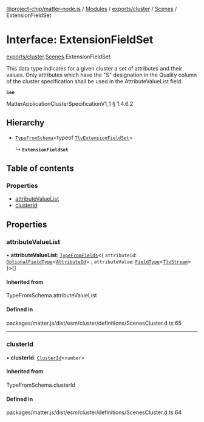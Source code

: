 [@project-chip/matter-node.js](../README.md) / [Modules](../modules.md) / [exports/cluster](../modules/exports_cluster.md) / [Scenes](../modules/exports_cluster.Scenes.md) / ExtensionFieldSet

# Interface: ExtensionFieldSet

[exports/cluster](../modules/exports_cluster.md).[Scenes](../modules/exports_cluster.Scenes.md).ExtensionFieldSet

This data type indicates for a given cluster a set of attributes and their values. Only attributes which have
the "S" designation in the Quality column of the cluster specification shall be used in the AttributeValueList
field.

**`See`**

MatterApplicationClusterSpecificationV1_1 § 1.4.6.2

## Hierarchy

- [`TypeFromSchema`](../modules/exports_tlv.md#typefromschema)\<typeof [`TlvExtensionFieldSet`](../modules/exports_cluster.Scenes.md#tlvextensionfieldset)\>

  ↳ **`ExtensionFieldSet`**

## Table of contents

### Properties

- [attributeValueList](exports_cluster.Scenes.ExtensionFieldSet.md#attributevaluelist)
- [clusterId](exports_cluster.Scenes.ExtensionFieldSet.md#clusterid)

## Properties

### attributeValueList

• **attributeValueList**: [`TypeFromFields`](../modules/exports_tlv.md#typefromfields)\<\{ `attributeId`: [`OptionalFieldType`](exports_tlv.OptionalFieldType.md)\<[`AttributeId`](../modules/exports_datatype.md#attributeid)\> ; `attributeValue`: [`FieldType`](exports_tlv.FieldType.md)\<[`TlvStream`](../modules/exports_tlv.md#tlvstream)\>  }\>[]

#### Inherited from

TypeFromSchema.attributeValueList

#### Defined in

packages/matter.js/dist/esm/cluster/definitions/ScenesCluster.d.ts:65

___

### clusterId

• **clusterId**: [`ClusterId`](../modules/exports_datatype.md#clusterid)\<`number`\>

#### Inherited from

TypeFromSchema.clusterId

#### Defined in

packages/matter.js/dist/esm/cluster/definitions/ScenesCluster.d.ts:64
